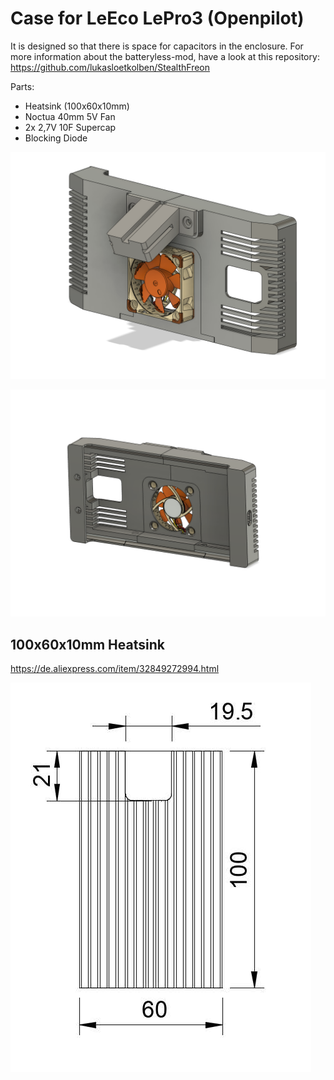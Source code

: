 # Case for LeEco LePro3 (Openpilot)
It is designed so that there is space for capacitors in the enclosure.
For more information about the batteryless-mod, have a look at this repository: 
https://github.com/lukasloetkolben/StealthFreon

Parts:
* Heatsink (100x60x10mm)
* Noctua 40mm 5V Fan
* 2x 2,7V 10F Supercap
* Blocking Diode

![](./images/image1.png)

![](./images/image2.png)

## 100x60x10mm Heatsink
https://de.aliexpress.com/item/32849272994.html

![](./images/image3.jpg)
